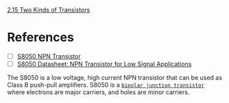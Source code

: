 [2.15 Two Kinds of Transistors](https://docs.sunfounder.com/projects/euler-kit/en/latest/pyproject/py_transistor.html)



# References

- [ ] [S8050 NPN Transistor](https://components101.com/transistors/s8050-transistor-pinout-equivalent-datasheet)
- [ ] [S8050 Datasheet: NPN Transistor for Low Signal Applications](https://www.ultralibrarian.com/2022/06/14/s8050-datasheet-npn-transistor-for-low-signal-applications-ulc)

The S8050 is a low voltage, high current NPN transistor that can be used as Class B push-pull amplifiers. S8050 is a [`bipolar junction transistor`](https://en.wikipedia.org/wiki/Bipolar_junction_transistor) where electrons are major carriers, and holes are minor carriers. 
